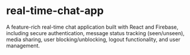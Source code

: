 # real-time-chat-app
A feature-rich real-time chat application built with React and Firebase, including secure authentication, message status tracking (seen/unseen), media sharing, user blocking/unblocking, logout functionality, and user management.

